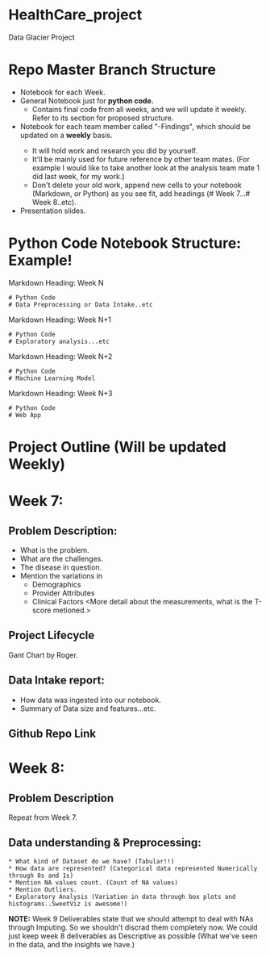 # HealthCare_project
Data Glacier Project

# Repo Master Branch Structure

* Notebook for each Week.
* General Notebook just for **python code.** 
	* Contains final code from all weeks, and we will update it weekly. Refer to its section for proposed structure.
* Notebook for each team member called "<YourName>-Findings", which should be updated on a **weekly** basis.
  * It will hold work and research you did by yourself.
  * It'll be mainly used for future reference by other team mates. (For example I would like to take another look at the analysis team mate 1 did last week, for my work.)
  * Don't delete your old work, append new cells to your notebook (Markdown, or Python) as you see fit, add headings (# Week 7...# Week 8..etc).
* Presentation slides.

# Python Code Notebook Structure: Example!

Markdown Heading: Week N

```{python}
# Python Code
# Data Preprocessing or Data Intake..etc

```
Markdown Heading: Week N+1

```{python}
# Python Code
# Exploratory analysis...etc

```

Markdown Heading: Week N+2

```{python}
# Python Code
# Machine Learning Model

```

Markdown Heading: Week N+3

```{python}
# Python Code
# Web App

```
# Project Outline (Will be updated Weekly)

# Week 7:

## Problem Description: 

* What is the problem. 
* What are the challenges. 
* The disease in question. 
* Mention the variations in 
	* Demographics
	* Provider Attributes
	* Clinical Factors <More detail about the measurements, what is the T-score metioned.>


## Project Lifecycle

 Gant Chart by Roger.


## Data Intake report:

* How data was ingested into our notebook.
* Summary of Data size and features...etc.


## Github Repo Link




# Week 8:

## Problem Description

Repeat from Week 7.


## Data understanding & Preprocessing:

	* What kind of Dataset do we have? (Tabular!!)
	* How data are represented? (Categorical data represented Numerically through 0s and 1s)
	* Mention NA values count. (Count of NA values)
	* Mention Outliers. 
	* Exploratory Analysis (Variation in data through box plots and histograms..SweetViz is awesome!)

**NOTE:** Week 9 Deliverables state that we should attempt to deal with NAs through Imputing. So we shouldn't discrad them completely now. 
We could just keep week 8 deliverables as Descriptive as possible (What we've seen in the data, and the insights we have.)
